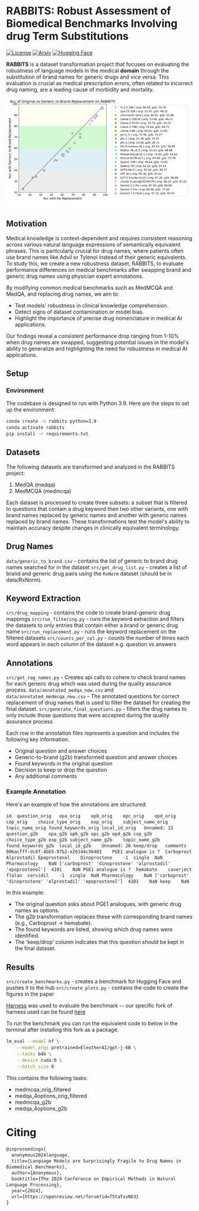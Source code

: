 # RABBITS: Robust Assessment of Biomedical Benchmarks Involving drug Term Substitutions

<!-- exclude_docs -->
[![License](https://img.shields.io/badge/License-Apache_2.0-blue.svg)](./LICENSE.txt)
[![Arxiv](https://img.shields.io/badge/Arxiv-2406.12066-red)](https://arxiv.org/abs/2406.12066)
[![Hugging Face](https://img.shields.io/badge/Hugging%20Face-RABBITS-green)](https://huggingface.co/spaces/AIM-Harvard/rabbits-leaderboard)


<!-- exclude_docs_end -->

**RABBITS** is a dataset transformation project that focuses on evaluating the robustness of language models in the medical **domain** through the substitution of brand names for generic drugs and vice versa. This evaluation is crucial as medical prescription errors, often related to incorrect drug naming, are a leading cause of morbidity and mortality.

![RABBITS Plot](rabbits_plot.png)

## Motivation

Medical knowledge is context-dependent and requires consistent reasoning across various natural language expressions of semantically equivalent phrases. This is particularly crucial for drug names, where patients often use brand names like Advil or Tylenol instead of their generic equivalents. To study this, we create a new robustness dataset, RABBITS, to evaluate performance differences on medical benchmarks after swapping brand and generic drug names using physician expert annotations.

By modifying common medical benchmarks such as MedMCQA and MedQA, and replacing drug names, we aim to:

- Test models' robustness in clinical knowledge comprehension.
- Detect signs of dataset contamination or model bias.
- Highlight the importance of precise drug nomenclature in medical AI applications.

Our findings reveal a consistent performance drop ranging from 1-10% when drug names are swapped, suggesting potential issues in the model's ability to generalize and highlighting the need for robustness in medical AI applications.

## Setup

### Environment

The codebase is designed to run with Python 3.9. Here are the steps to set up the environment:

```bash
conda create -n rabbits python=3.9
conda activate rabbits
pip install -r requirements.txt
```

## Datasets

The following datasets are transformed and analyzed in the RABBITS project:

1. MedQA (medqa)
2. MedMCQA (medmcqa)

Each dataset is processed to create three subsets: a subset that is filtered to questions that contain a drug keyword then two other variants, one with brand names replaced by generic names and another with generic names replaced by brand names. These transformations test the model's ability to maintain accuracy despite changes in clinically equivalent terminology.


## Drug Names
`data/generic_to_brand.csv` - contains the list of generic to brand drug names searched for in the dataset
`src/get_drug_list.py` - creates a list of brand and generic drug pairs using the `RxNorm` dataset (should be in data/RxNorm). 

## Keyword Extraction
`src/drug_mapping` - contains the code to create brand-generic drug mappings
`src/run_filtering.py` - runs the keyword extraction and filters the datasets to only entries that contain either a brand or generic drug name
`src/run_replacement.py` - runs the keyword replacement on the filtered datasets
`src/counts_per_col.py` - counts the number of times each word appears in each column of the dataset e.g. question vs answers

## Annotations
`src/get_rag_names.py` - Creates api calls to cohere to check brand names for each generic drug which was used during the quality assurance process.
`data/annotated_medqa_new.csv` and `data/annotated_medmcqa_new.csv` - The annotated questions for correct replacement of drug names that is used to filter the dataset for creating the final dataset. 
`src/generate_final_questions.py` - filters the drug names to only include those questions that were accepted during the quality assurance process

Each row in the annotation files represents a question and includes the following key information:

- Original question and answer choices
- Generic-to-brand (g2b) transformed question and answer choices
- Found keywords in the original question
- Decision to keep or drop the question
- Any additional comments

### Example Annotation

Here's an example of how the annotations are structured:

```
id	question_orig	opa_orig	opb_orig	opc_orig	opd_orig	cop_orig	choice_type_orig	exp_orig	subject_name_orig	topic_name_orig	found_keywords_orig	local_id_orig	Unnamed: 13	question_g2b	opa_g2b	opb_g2b	opc_g2b	opd_g2b	cop_g2b	choice_type_g2b	exp_g2b	subject_name_g2b	topic_name_g2b	found_keywords_g2b	local_id_g2b	Unnamed: 26	keep/drop	comments
006acfff-dc8f-4bb5-97b2-e26144c56483	PGE1 analogue is ?	Carboprost	Alprostadil	Epoprostenol	Dinoprostone	-1	single	NaN	Pharmacology	NaN	['carboprost' 'dinoprostone' 'alprostadil' 'epoprostenol']	4101	NaN	PGE1 analogue is ?	hemabate	caverject	flolan	cervidil	-1	single	NaN	Pharmacology	NaN	['carboprost' 'dinoprostone' 'alprostadil' 'epoprostenol']	4101	NaN	keep	NaN
```

In this example:
- The original question asks about PGE1 analogues, with generic drug names as options.
- The g2b transformation replaces these with corresponding brand names (e.g., Carboprost → hemabate).
- The found keywords are listed, showing which drug names were identified.
- The 'keep/drop' column indicates that this question should be kept in the final dataset.


## Results
`src/create_benchmarks.py` - creates a benchmark for Hugging Face and pushes it to the hub
`src/create_plots.py` - contains the code to create the figures in the paper

[Harness](https://github.com/EleutherAI/lm-evaluation-harness) was used to evaluate the benchmark -- our specific fork of harness used can be found [here](https://github.com/Gallifantjack/lm-evaluation-harness/tree/main)

To run the benchmark you can run the equivalent code to below in the terminal after installing this fork as a package.
``` sh
lm_eval --model hf \
    --model_args pretrained=EleutherAI/gpt-j-6B \
    --tasks b4b \
    --device cuda:0 \
    --batch_size 8
```
This contains the following tasks:   
  - medmcqa_orig_filtered
  - medqa_4options_orig_filtered
  - medmcqa_g2b
  - medqa_4options_g2b


# Citing
```
@inproceedings{
  anonymous2024language,
  title={Language Models are Surprisingly Fragile to Drug Names in Biomedical Benchmarks},
  author={Anonymous},
  booktitle={The 2024 Conference on Empirical Methods in Natural Language Processing},
  year={2024},
  url={https://openreview.net/forum?id=T5taTxsNb3}
}
```
